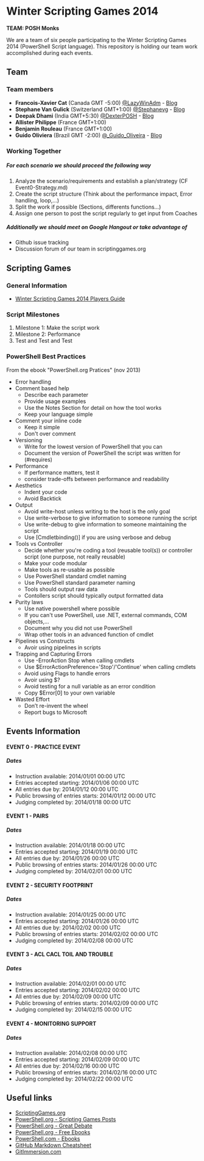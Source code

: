 [logo]: http://1.bp.blogspot.com/-iOP4sHKg5ck/UYAgU1M_p2I/AAAAAAABYZA/NW3kgH2fb0Q/s1600/PowerShell-Scripting-Games-Logo.png "Winter Scripting Games 2014"

Winter Scripting Games 2014
========================

**TEAM: POSH Monks**

We are a team of six people participating to the Winter Scripting Games 2014 (PowerShell Script language).
This repository is holding our team work accomplished during each events.



Team
-------

### Team members

* **Francois-Xavier Cat** (Canada GMT -5:00) [@LazyWinAdm](https://twitter.com/LazyWinAdm) - [Blog](http://lazywinadmin.com)
* **Stephane Van Gulick** (Switzerland GMT+1:00) [@Stephanevg](https://twitter.com/Stephanevg) - [Blog](http://powershelldistrict.com)
* **Deepak Dhami** (India GMT+5:30) [@DexterPOSH](https://twitter.com/DexterPOSH) - [Blog](http://dexterposh.blogspot.ca/)
* **Allister Philippe** (France GMT+1:00)
* **Benjamin Rouleau** (France GMT+1:00)
* **Guido Oliviera** (Brazil GMT -2:00) [@_Guido_Oliveira](https://twitter.com/_Guido_Oliveira) - [Blog](http://guidooliveira.com/)


### Working Together

##### For each scenario we should proceed the following way

1. Analyze the scenario/requirements and establish a plan/strategy (CF Event0-Strategy.md)
2. Create the script structure (Think about the performance impact, Error handling, loop,...)
3. Split the work if possible (Sections, differents functions...)
4. Assign one person to post the script regularly to get input from Coaches

##### Additionally we should meet on Google Hangout or take advantage of

* Github issue tracking
* Discussion forum of our team in scriptinggames.org





Scripting Games
-------

### General Information
* [Winter Scripting Games 2014 Players Guide](http://scriptinggames.org/games/2014WinterSGPlayersGuide.pdf)

### Script Milestones

1. Milestone 1: Make the script work
2. Milestone 2: Performance
3. Test and Test and Test

### PowerShell Best Practices
From the ebook "PowerShell.org Pratices" (nov 2013)

* Error handling
* Comment based help
  * Describe each parameter
  * Provide usage examples
  * Use the Notes Section for detail on how the tool works
  * Keep your language simple
* Comment your inline code
  * Keep it simple
  * Don't over comment
* Versioning
  * Write for the lowest version of PowerShell that you can
  * Document the version of PowerShell the script was written for (#requires)
* Performance
  * If performance matters, test it
  * consider trade-offs between performance and readability
* Aesthetics
  * Indent your code
  * Avoid Backtick
* Output
  * Avoid write-host unless writing to the host is the only goal
  * Use write-verbose to give information to someone running the script
  * Use write-debug to give information to someone maintaining the script
  * Use [Cmdletbinding()] if you are using verbose and debug
* Tools vs Controller
  * Decide whether you're coding a tool (reusable tool(s)) or controller script (one purpose, not really reusable)
  * Make your code modular
  * Make tools as re-usable as possible
  * Use PowerShell standard cmdlet naming
  * Use PowerShell standard parameter naming
  * Tools should output raw data
  * Contollers script should typically output formatted data
* Purity laws
  * Use native powershell where possible
  * If you can't use PowerShell, use .NET, external commands, COM objects,...
  * Document why you did not use PowerShell
  * Wrap other tools in an advanced function of cmdlet
* Pipelines vs Constructs
  * Avoir using pipelines in scripts
* Trapping and Capturing Errors
  * Use -ErrorAction Stop when calling cmdlets
  * Use $ErrorActionPreference='Stop'/'Continue' when calling cmdlets
  * Avoid using Flags to handle errors
  * Avoir using $?
  * Avoid testing for a null variable as an error condition
  * Copy $Error[0] to your own variable
* Wasted Effort
  * Don’t re-invent the wheel
  * Report bugs to Microsoft





## Events Information


#### EVENT 0 - PRACTICE EVENT

##### Dates
* Instruction available: 2014/01/01 00:00 UTC
* Entries accepted starting: 2014/01/06 00:00 UTC
* All entries due by: 2014/01/12 00:00 UTC
* Public browsing of entries starts: 2014/01/12 00:00 UTC
* Judging completed by: 2014/01/18 00:00 UTC

#### EVENT 1 - PAIRS

##### Dates
* Instruction available: 2014/01/18 00:00 UTC
* Entries accepted starting: 2014/01/19 00:00 UTC
* All entries due by: 2014/01/26 00:00 UTC
* Public browsing of entries starts: 2014/01/26 00:00 UTC
* Judging completed by: 2014/02/01 00:00 UTC

#### EVENT 2 - SECURITY FOOTPRINT

##### Dates
* Instruction available: 2014/01/25 00:00 UTC
* Entries accepted starting: 2014/01/26 00:00 UTC
* All entries due by: 2014/02/02 00:00 UTC
* Public browsing of entries starts: 2014/02/02 00:00 UTC
* Judging completed by: 2014/02/08 00:00 UTC

#### EVENT 3 - ACL CACL TOIL AND TROUBLE

##### Dates
* Instruction available: 2014/02/01 00:00 UTC
* Entries accepted starting: 2014/02/02 00:00 UTC
* All entries due by: 2014/02/09 00:00 UTC
* Public browsing of entries starts: 2014/02/09 00:00 UTC
* Judging completed by: 2014/02/15 00:00 UTC


#### EVENT 4 - MONITORING SUPPORT

##### Dates
* Instruction available: 2014/02/08 00:00 UTC
* Entries accepted starting: 2014/02/09 00:00 UTC
* All entries due by: 2014/02/16 00:00 UTC
* Public browsing of entries starts: 2014/02/16 00:00 UTC
* Judging completed by: 2014/02/22 00:00 UTC


Useful links
-------

* [ScriptingGames.org](http://ScriptingGames.org)
* [PowerShell.org - Scripting Games Posts](http://powershell.org/wp/category/announcements/scripting-games/)
* [PowerShell.org - Great Debate](http://powershell.org/wp/category/great-debates/)
* [PowerShell.org - Free Ebooks](http://powershell.org/wp/newsletter/)
* [PowerShell.com - Ebooks](http://powershell.com/cs/media/28/default.aspx)
* [GitHub Markdown Cheatsheet](https://github.com/adam-p/markdown-here/wiki/Markdown-Cheatsheet)
* [GitImmersion.com](http://gitimmersion.com)
